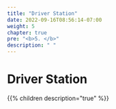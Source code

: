 ```yaml
---
title: "Driver Station"
date: 2022-09-16T08:56:14-07:00
weight: 5
chapter: true
pre: "<b>5. </b>"
description: " "
---
```


# Driver Station

{{% children description="true" %}}
